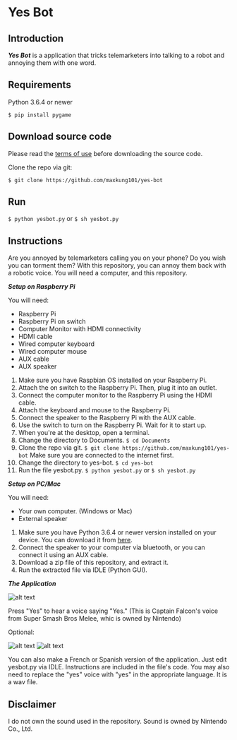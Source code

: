 # Yes Bot

Introduction
------------
***Yes Bot*** is a application that tricks telemarketers into talking to a robot and annoying them with one word.

Requirements
------------
Python 3.6.4 or newer
```
$ pip install pygame
```

Download source code
--------------------
Please read the [terms of use](https://github.com/maxkung101/yes-bot/blob/master/terms.txt) before downloading the source code.

Clone the repo via git:
```
$ git clone https://github.com/maxkung101/yes-bot
```

Run
---
```$ python yesbot.py``` or ```$ sh yesbot.py```

Instructions
------------
Are you annoyed by telemarketers calling you on your phone? Do you wish you can torment them? With this repository, you can annoy them back with a robotic voice. You will need a computer, and this repository.

***Setup on Raspberry Pi***

You will need:
* Raspberry Pi
* Raspberry Pi on switch
* Computer Monitor with HDMI connectivity
* HDMI cable
* Wired computer keyboard
* Wired computer mouse
* AUX cable
* AUX speaker

1. Make sure you have Raspbian OS installed on your Raspberry Pi.
2. Attach the on switch to the Raspberry Pi. Then, plug it into an outlet.
3. Connect the computer monitor to the Raspberry Pi using the HDMI cable.
4. Attach the keyboard and mouse to the Raspberry Pi.
5. Connect the speaker to the Raspberry Pi with the AUX cable.
6. Use the switch to turn on the Raspberry Pi. Wait for it to start up.
7. When you're at the desktop, open a terminal.
8. Change the directory to Documents. ```$ cd Documents```
9. Clone the repo via git. ```$ git clone https://github.com/maxkung101/yes-bot``` Make sure you are connected to the internet first.
10. Change the directory to yes-bot. ```$ cd yes-bot```
11. Run the file yesbot.py. ```$ python yesbot.py``` or ```$ sh yesbot.py```

***Setup on PC/Mac***

You will need:
* Your own computer. (Windows or Mac)
* External speaker

1. Make sure you have Python 3.6.4 or newer version installed on your device. You can download it from [here](https://www.python.org/downloads/).
2. Connect the speaker to your computer via bluetooth, or you can connect it using an AUX cable.
3. Download a zip file of this repository, and extract it.
4. Run the extracted file via IDLE (Python GUI).

***The Application***

![alt text](https://github.com/maxkung101/yes-bot/blob/master/preview_EN.png)

Press "Yes" to hear a voice saying "Yes." (This is Captain Falcon's voice from Super Smash Bros Melee, whic is owned by Nintendo)

Optional:

![alt text](https://github.com/maxkung101/yes-bot/blob/master/preview_FR.png) ![alt text](https://github.com/maxkung101/yes-bot/blob/master/preview_SP.png)

You can also make a French or Spanish version of the application. Just edit yesbot.py via IDLE. Instructions are included in the file's code. You may also need to replace the "yes" voice with "yes" in the appropriate language. It is a wav file.

Disclaimer
----------
I do not own the sound used in the repository.
Sound is owned by Nintendo Co., Ltd.
